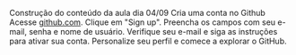 Construção do conteúdo da aula dia 04/09
Cria uma conta no Github
Acesse [github.com](https://github.com).
Clique em "Sign up".
Preencha os campos com seu e-mail, senha e nome de usuário.
Verifique seu e-mail e siga as instruções para ativar sua conta.
Personalize seu perfil e comece a explorar o GitHub.
